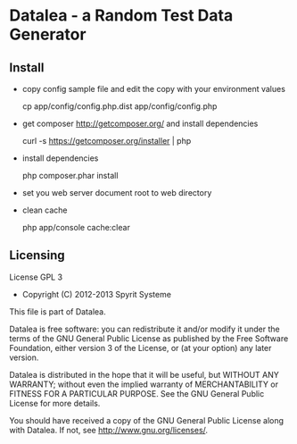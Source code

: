 Datalea - a Random Test Data Generator
======================================

Install
-------

- copy config sample file and edit the copy with your environment values

    cp app/config/config.php.dist app/config/config.php

- get composer http://getcomposer.org/ and install dependencies

    curl -s https://getcomposer.org/installer | php

- install dependencies
    
    php composer.phar install

- set you web server document root to web directory

- clean cache

    php app/console cache:clear

Licensing
---------

License GPL 3

* Copyright (C) 2012-2013 Spyrit Systeme

This file is part of Datalea.

Datalea is free software: you can redistribute it and/or modify
it under the terms of the GNU General Public License as published by
the Free Software Foundation, either version 3 of the License, or
(at your option) any later version.

Datalea is distributed in the hope that it will be useful,
but WITHOUT ANY WARRANTY; without even the implied warranty of
MERCHANTABILITY or FITNESS FOR A PARTICULAR PURPOSE.  See the
GNU General Public License for more details.

You should have received a copy of the GNU General Public License
along with Datalea.  If not, see <http://www.gnu.org/licenses/>.